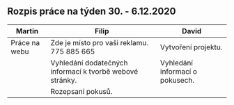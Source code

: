 ## Rozpis práce na týden 30. - 6.12.2020

| Martin                                                                            | Filip                                               | David                                                              |
|-----------------------------------------------------------------------------------|-----------------------------------------------------|--------------------------------------------------------------------|
| Práce na webu | Zde je místo pro vaši reklamu. 775 885 665 | Vytvoření projektu. |
|          | Vyhledání dodatečných informací k tvorbě webové stránky.           | Vyhledání informací o pokusech.                            |
|                            | Rozepsaní pokusů.   |                 |

